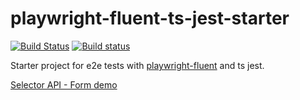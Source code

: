 # playwright-fluent-ts-jest-starter

[![Build Status](https://travis-ci.org/hdorgeval/playwright-fluent-ts-jest-starter.svg?branch=master)](https://travis-ci.org/hdorgeval/playwright-fluent-ts-jest-starter)
[![Build status](https://ci.appveyor.com/api/projects/status/ady65rcu16111b0x?svg=true)](https://ci.appveyor.com/project/hdorgeval/playwright-fluent-ts-jest-starter)

Starter project for e2e tests with [playwright-fluent](https://github.com/hdorgeval/playwright-fluent#playwright-fluent) and ts jest.

[Selector API - Form demo](src/reactstrap/fill-form.chromium.test.ts)
